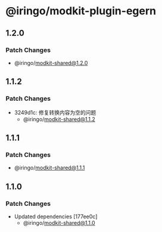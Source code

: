 # @iringo/modkit-plugin-egern

## 1.2.0

### Patch Changes

- @iringo/modkit-shared@1.2.0

## 1.1.2

### Patch Changes

- 3249d1c: 修复转换内容为空的问题
  - @iringo/modkit-shared@1.1.2

## 1.1.1

### Patch Changes

- @iringo/modkit-shared@1.1.1

## 1.1.0

### Patch Changes

- Updated dependencies [177ee0c]
  - @iringo/modkit-shared@1.1.0
